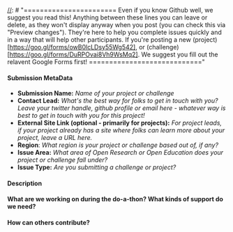 
[//]: # "=======================
Even if you know Github well, we suggest you read this! Anything between these lines you can leave or delete, as they won't display anyway when you post (you can check this via "Preview changes"). They're here to help you complete issues quickly and in a way that will help other participants. If you're posting a new (project)[https://goo.gl/forms/owB0lcLDsy55Wg542], or (challenge)[https://goo.gl/forms/DuRPOvai8Vh9WsMq2]. We suggest you fill out the relavent Google Forms first!
============================"

#### **Submission MetaData**

[//]: # "=======================
Please paste the metadata you received after submitting your project or challenge in your Google Form exactly as we sent it to you.
============================"

* **Submission Name:** _Name of your project or challenge_
* **Contact Lead:** _What's the best way for folks to get in touch with you? Leave your twitter handle, github profile or email here - whatever way is best to get in touch with you for this project!_
* **External Site Link (optional - primarily for projects):** _For project leads, if your project already has a site where folks can learn more about your project, leave a URL here._
* **Region**: _What region is your project or challenge based out of, if any?_
* **Issue Area:** _What area of Open Research or Open Education does your project or challenge fall under?_
* **Issue Type:** _Are you submitting a challenge or project?_

#### **Description**
[//]: # "=======================
Insert a paragraph providing more context for your project or challenge focuses on. For project leads, this is a good place to give some broader context about your project—beyond the scope of the do-a-thon.
============================"

#### **What are we working on during the do-a-thon? What kinds of support do we need?** 
[//]: # "=======================
For those leading projects, please give some more information about what type of support you are specifically looking to get done during the do-a-thon day.
Note: Challenge leads will not need to fill out this section and can remove it.
============================"

####  **How can others contribute?** 
[//]: # "=======================
Please include contributing guidelines here. Let folks know how they get in contact with you, and what the best way to contribute to the project or challenge is. E.g. if you are a challenge lead, give some context on what design thinking tools you'll be using, and how other folks can update their ideas onto the thread.
============================"
